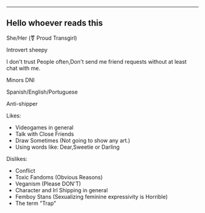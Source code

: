 ---------------
Hello whoever reads this
---------------
She/Her (⚧️ Proud Transgirl)

Introvert sheepy

I don't trust People often,Don't send me friend requests without at least chat with me.

Minors DNI

Spanish/English/Portuguese

Anti-shipper

Likes:
- Videogames in general
- Talk with Close Friends
- Draw Sometimes (Not going to show any art.)
- Using words like: Dear,Sweetie or Darling

Dislikes:
- Conflict
- Toxic Fandoms (Obvious Reasons) 
- Veganism (Please DON'T)
- Character and Irl Shipping in general
- Femboy Stans (Sexualizing feminine expressivity is Horrible) 
- The term "Trap"

